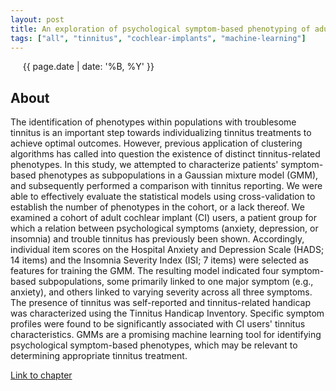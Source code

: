 ```yaml
---
layout: post
title: An exploration of psychological symptom-based phenotyping of adult cochlear implant users with and without tinnitus using a machine learning approach
tags: ["all", "tinnitus", "cochlear-implants", "machine-learning"]
---
```

&nbsp;&nbsp;&nbsp;&nbsp; {{ page.date | date: '%B, %Y' }}
<!--more-->

## About
The identification of phenotypes within populations with troublesome tinnitus is an important step towards individualizing tinnitus treatments to achieve optimal outcomes. However, previous application of clustering algorithms has called into question the existence of distinct tinnitus-related phenotypes. In this study, we attempted to characterize patients' symptom-based phenotypes as subpopulations in a Gaussian mixture model (GMM), and subsequently performed a comparison with tinnitus reporting. We were able to effectively evaluate the statistical models using cross-validation to establish the number of phenotypes in the cohort, or a lack thereof. We examined a cohort of adult cochlear implant (CI) users, a patient group for which a relation between psychological symptoms (anxiety, depression, or insomnia) and trouble tinnitus has previously been shown. Accordingly, individual item scores on the Hospital Anxiety and Depression Scale (HADS; 14 items) and the Insomnia Severity Index (ISI; 7 items) were selected as features for training the GMM. The resulting model indicated four symptom-based subpopulations, some primarily linked to one major symptom (e.g., anxiety), and others linked to varying severity across all three symptoms. The presence of tinnitus was self-reported and tinnitus-related handicap was characterized using the Tinnitus Handicap Inventory. Specific symptom profiles were found to be significantly associated with CI users' tinnitus characteristics. GMMs are a promising machine learning tool for identifying psychological symptom-based phenotypes, which may be relevant to determining appropriate tinnitus treatment.

[Link to chapter](https://www.sciencedirect.com/science/article/abs/pii/S0079612320302156)
